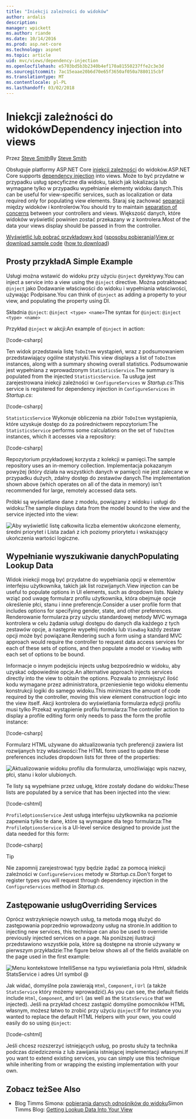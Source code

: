```yaml
---
title: "Iniekcji zależności do widoków"
author: ardalis
description: 
manager: wpickett
ms.author: riande
ms.date: 10/14/2016
ms.prod: asp.net-core
ms.technology: aspnet
ms.topic: article
uid: mvc/views/dependency-injection
ms.openlocfilehash: e5703bd5b3b2340b4ef170a81550237ffe2c3e3d
ms.sourcegitcommit: 7ac15eaae20b6d70e65f3650af050a7880115cbf
ms.translationtype: MT
ms.contentlocale: pl-PL
ms.lasthandoff: 03/02/2018
---
```

# <a name="dependency-injection-into-views"></a><span data-ttu-id="b7be7-102">Iniekcji zależności do widoków</span><span class="sxs-lookup"><span data-stu-id="b7be7-102">Dependency injection into views</span></span>

<span data-ttu-id="b7be7-103">Przez [Steve Smith](https://ardalis.com/)</span><span class="sxs-lookup"><span data-stu-id="b7be7-103">By [Steve Smith](https://ardalis.com/)</span></span>

<span data-ttu-id="b7be7-104">Obsługuje platformy ASP.NET Core [iniekcji zależności](xref:fundamentals/dependency-injection) do widoków.</span><span class="sxs-lookup"><span data-stu-id="b7be7-104">ASP.NET Core supports [dependency injection](xref:fundamentals/dependency-injection) into views.</span></span> <span data-ttu-id="b7be7-105">Może to być przydatne w przypadku usług specyficzne dla widoku, takich jak lokalizacja lub wymagane tylko w przypadku wypełnianie elementy widoku danych.</span><span class="sxs-lookup"><span data-stu-id="b7be7-105">This can be useful for view-specific services, such as localization or data required only for populating view elements.</span></span> <span data-ttu-id="b7be7-106">Staraj się zachować [separacji](http://deviq.com/separation-of-concerns/) między widoków i kontrolerów.</span><span class="sxs-lookup"><span data-stu-id="b7be7-106">You should try to maintain [separation of concerns](http://deviq.com/separation-of-concerns/) between your controllers and views.</span></span> <span data-ttu-id="b7be7-107">Większość danych, które widoków wyświetlić powinien zostać przekazany w z kontrolera.</span><span class="sxs-lookup"><span data-stu-id="b7be7-107">Most of the data your views display should be passed in from the controller.</span></span>

<span data-ttu-id="b7be7-108">[Wyświetlić lub pobrać przykładowy kod](https://github.com/aspnet/Docs/tree/master/aspnetcore/mvc/views/dependency-injection/sample) ([sposobu pobierania](xref:tutorials/index#how-to-download-a-sample))</span><span class="sxs-lookup"><span data-stu-id="b7be7-108">[View or download sample code](https://github.com/aspnet/Docs/tree/master/aspnetcore/mvc/views/dependency-injection/sample) ([how to download](xref:tutorials/index#how-to-download-a-sample))</span></span>

## <a name="a-simple-example"></a><span data-ttu-id="b7be7-109">Prosty przykład</span><span class="sxs-lookup"><span data-stu-id="b7be7-109">A Simple Example</span></span>

<span data-ttu-id="b7be7-110">Usługi można wstawić do widoku przy użyciu `@inject` dyrektywy.</span><span class="sxs-lookup"><span data-stu-id="b7be7-110">You can inject a service into a view using the `@inject` directive.</span></span> <span data-ttu-id="b7be7-111">Można potraktować `@inject` jako Dodawanie właściwości do widoku i wypełniania właściwości, używając Podpisane.</span><span class="sxs-lookup"><span data-stu-id="b7be7-111">You can think of `@inject` as adding a property to your view, and populating the property using DI.</span></span>

<span data-ttu-id="b7be7-112">Składnia `@inject`: `@inject <type> <name>`</span><span class="sxs-lookup"><span data-stu-id="b7be7-112">The syntax for `@inject`: `@inject <type> <name>`</span></span>

<span data-ttu-id="b7be7-113">Przykład `@inject` w akcji:</span><span class="sxs-lookup"><span data-stu-id="b7be7-113">An example of `@inject` in action:</span></span>

[!code-csharp[](../../mvc/views/dependency-injection/sample/src/ViewInjectSample/Views/ToDo/Index.cshtml?highlight=4,5,15,16,17)]

<span data-ttu-id="b7be7-114">Ten widok przedstawia listę `ToDoItem` wystąpień, wraz z podsumowaniem przedstawiający ogólne statystyki.</span><span class="sxs-lookup"><span data-stu-id="b7be7-114">This view displays a list of `ToDoItem` instances, along with a summary showing overall statistics.</span></span> <span data-ttu-id="b7be7-115">Podsumowanie jest wypełniana z wprowadzonym `StatisticsService`.</span><span class="sxs-lookup"><span data-stu-id="b7be7-115">The summary is populated from the injected `StatisticsService`.</span></span> <span data-ttu-id="b7be7-116">Ta usługa jest zarejestrowana iniekcji zależności w `ConfigureServices` w *Startup.cs*:</span><span class="sxs-lookup"><span data-stu-id="b7be7-116">This service is registered for dependency injection in `ConfigureServices` in *Startup.cs*:</span></span>

[!code-csharp[](../../mvc/views/dependency-injection/sample/src/ViewInjectSample/Startup.cs?highlight=6,7&range=15-22)]

<span data-ttu-id="b7be7-117">`StatisticsService` Wykonuje obliczenia na zbiór `ToDoItem` wystąpienia, które uzyskuje dostęp do za pośrednictwem repozytorium:</span><span class="sxs-lookup"><span data-stu-id="b7be7-117">The `StatisticsService` performs some calculations on the set of `ToDoItem` instances, which it accesses via a repository:</span></span>

[!code-csharp[](../../mvc/views/dependency-injection/sample/src/ViewInjectSample/Model/Services/StatisticsService.cs?highlight=15,20,26)]

<span data-ttu-id="b7be7-118">Repozytorium przykładowej korzysta z kolekcji w pamięci.</span><span class="sxs-lookup"><span data-stu-id="b7be7-118">The sample repository uses an in-memory collection.</span></span> <span data-ttu-id="b7be7-119">Implementacja pokazanym powyżej (który działa na wszystkich danych w pamięci) nie jest zalecane w przypadku dużych, zdalny dostęp do zestawów danych.</span><span class="sxs-lookup"><span data-stu-id="b7be7-119">The implementation shown above (which operates on all of the data in memory) isn't recommended for large, remotely accessed data sets.</span></span>

<span data-ttu-id="b7be7-120">Próbki są wyświetlane dane z modelu, powiązany z widoku i usługi do widoku:</span><span class="sxs-lookup"><span data-stu-id="b7be7-120">The sample displays data from the model bound to the view and the service injected into the view:</span></span>

![Aby wyświetlić listę całkowita liczba elementów ukończone elementy, średni priorytet i Lista zadań z ich poziomy priorytetu i wskazujący ukończenia wartości logiczne.](dependency-injection/_static/screenshot.png)

## <a name="populating-lookup-data"></a><span data-ttu-id="b7be7-122">Wypełnianie wyszukiwanie danych</span><span class="sxs-lookup"><span data-stu-id="b7be7-122">Populating Lookup Data</span></span>

<span data-ttu-id="b7be7-123">Widok iniekcji mogą być przydatne do wypełniania opcji w elementów interfejsu użytkownika, takich jak list rozwijanych.</span><span class="sxs-lookup"><span data-stu-id="b7be7-123">View injection can be useful to populate options in UI elements, such as dropdown lists.</span></span> <span data-ttu-id="b7be7-124">Należy wziąć pod uwagę formularz profilu użytkownika, która obejmuje opcje określenie płci, stanu i inne preferencje.</span><span class="sxs-lookup"><span data-stu-id="b7be7-124">Consider a user profile form that includes options for specifying gender, state, and other preferences.</span></span> <span data-ttu-id="b7be7-125">Renderowanie formularza przy użyciu standardowej metody MVC wymaga kontrolera w celu żądania usługi dostępu do danych dla każdego z tych zestawów opcje, a następnie wypełnij modelu lub `ViewBag` każdy zestaw opcji może być powiązane.</span><span class="sxs-lookup"><span data-stu-id="b7be7-125">Rendering such a form using a standard MVC approach would require the controller to request data access services for each of these sets of options, and then populate a model or `ViewBag` with each set of options to be bound.</span></span>

<span data-ttu-id="b7be7-126">Informacje o innym podejściu injects usług bezpośrednio w widoku, aby uzyskać odpowiednie opcje.</span><span class="sxs-lookup"><span data-stu-id="b7be7-126">An alternative approach injects services directly into the view to obtain the options.</span></span> <span data-ttu-id="b7be7-127">Pozwala to zmniejszyć ilość kodu wymagane przez administratora, przeniesienie tego widoku elementu konstrukcji logiki do samego widoku.</span><span class="sxs-lookup"><span data-stu-id="b7be7-127">This minimizes the amount of code required by the controller, moving this view element construction logic into the view itself.</span></span> <span data-ttu-id="b7be7-128">Akcji kontrolera do wyświetlania formularza edycji profilu musi tylko Przekaż wystąpienie profilu formularza:</span><span class="sxs-lookup"><span data-stu-id="b7be7-128">The controller action to display a profile editing form only needs to pass the form the profile instance:</span></span>

[!code-csharp[](../../mvc/views/dependency-injection/sample/src/ViewInjectSample/Controllers/ProfileController.cs?highlight=9,19)]

<span data-ttu-id="b7be7-129">Formularz HTML używane do aktualizowania tych preferencji zawiera list rozwijanych trzy właściwości:</span><span class="sxs-lookup"><span data-stu-id="b7be7-129">The HTML form used to update these preferences includes dropdown lists for three of the properties:</span></span>

![Aktualizowanie widoku profilu dla formularza, umożliwiając wpis nazwy, płci, stanu i kolor ulubionych.](dependency-injection/_static/updateprofile.png)

<span data-ttu-id="b7be7-131">Te listy są wypełniane przez usługę, które zostały dodane do widoku:</span><span class="sxs-lookup"><span data-stu-id="b7be7-131">These lists are populated by a service that has been injected into the view:</span></span>

[!code-cshtml[](../../mvc/views/dependency-injection/sample/src/ViewInjectSample/Views/Profile/Index.cshtml?highlight=4,16,17,21,22,26,27)]

<span data-ttu-id="b7be7-132">`ProfileOptionsService` Jest usługą interfejsu użytkownika na poziomie zapewnia tylko te dane, które są wymagane dla tego formularza:</span><span class="sxs-lookup"><span data-stu-id="b7be7-132">The `ProfileOptionsService` is a UI-level service designed to provide just the data needed for this form:</span></span>

[!code-csharp[](../../mvc/views/dependency-injection/sample/src/ViewInjectSample/Model/Services/ProfileOptionsService.cs?highlight=7,13,24)]

>[!TIP]
> <span data-ttu-id="b7be7-133">Nie zapomnij zarejestrować typy będzie żądać za pomocą iniekcji zależności w `ConfigureServices` metody w *Startup.cs*.</span><span class="sxs-lookup"><span data-stu-id="b7be7-133">Don't forget to register types you will request through dependency injection in the  `ConfigureServices` method in *Startup.cs*.</span></span>

## <a name="overriding-services"></a><span data-ttu-id="b7be7-134">Zastępowanie usług</span><span class="sxs-lookup"><span data-stu-id="b7be7-134">Overriding Services</span></span>

<span data-ttu-id="b7be7-135">Oprócz wstrzyknięcie nowych usług, ta metoda mogą służyć do zastępowania poprzednio wprowadzony usług na stronie.</span><span class="sxs-lookup"><span data-stu-id="b7be7-135">In addition to injecting new services, this technique can also be used to override previously injected services on a page.</span></span> <span data-ttu-id="b7be7-136">Na poniższej ilustracji przedstawiono wszystkie pola, które są dostępne na stronie używany w pierwszym przykładzie:</span><span class="sxs-lookup"><span data-stu-id="b7be7-136">The figure below shows all of the fields available on the page used in the first example:</span></span>

![Menu kontekstowe IntelliSense na typu wyświetlania pola Html, składnik StatsService i adres Url symbol @](dependency-injection/_static/razor-fields.png)

<span data-ttu-id="b7be7-138">Jak widać, domyślne pola zawierają `Html`, `Component`, i `Url` (a także `StatsService` który możemy wprowadzić).</span><span class="sxs-lookup"><span data-stu-id="b7be7-138">As you can see, the default fields include `Html`, `Component`, and `Url` (as well as the `StatsService` that we injected).</span></span> <span data-ttu-id="b7be7-139">Jeśli na przykład chcesz zastąpić domyślne pomocników HTML własnym, możesz łatwo to zrobić przy użyciu `@inject`:</span><span class="sxs-lookup"><span data-stu-id="b7be7-139">If for instance you wanted to replace the default HTML Helpers with your own, you could easily do so using `@inject`:</span></span>

[!code-cshtml[](../../mvc/views/dependency-injection/sample/src/ViewInjectSample/Views/Helper/Index.cshtml?highlight=3,11)]

<span data-ttu-id="b7be7-140">Jeśli chcesz rozszerzyć istniejących usług, po prostu służy ta technika podczas dziedziczenia z lub zawijania istniejącej implementacji własnymi.</span><span class="sxs-lookup"><span data-stu-id="b7be7-140">If you want to extend existing services, you can simply use this technique while inheriting from or wrapping the existing implementation with your own.</span></span>

## <a name="see-also"></a><span data-ttu-id="b7be7-141">Zobacz też</span><span class="sxs-lookup"><span data-stu-id="b7be7-141">See Also</span></span>

* <span data-ttu-id="b7be7-142">Blog Timms Simona: [pobierania danych odnośników do widoku](http://blog.simontimms.com/2015/06/09/getting-lookup-data-into-you-view/)</span><span class="sxs-lookup"><span data-stu-id="b7be7-142">Simon Timms Blog: [Getting Lookup Data Into Your View](http://blog.simontimms.com/2015/06/09/getting-lookup-data-into-you-view/)</span></span>

